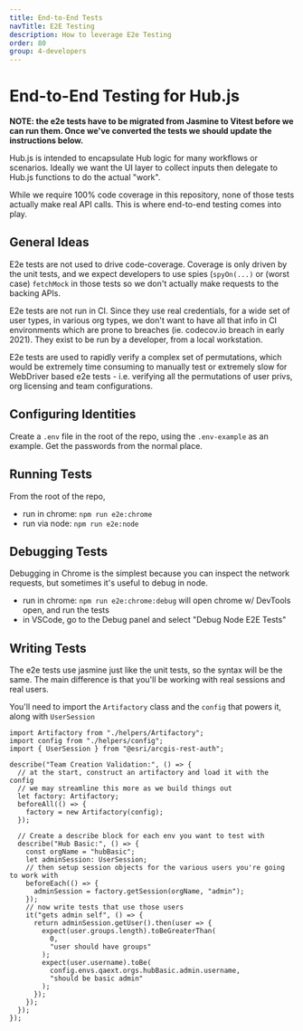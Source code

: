 ```yaml
---
title: End-to-End Tests
navTitle: E2E Testing
description: How to leverage E2e Testing
order: 80
group: 4-developers
---
```


# End-to-End Testing for Hub.js

**NOTE: the e2e tests have to be migrated from Jasmine to Vitest before we can run them. Once we've converted the tests we should update the instructions below.**

Hub.js is intended to encapsulate Hub logic for many workflows or scenarios. Ideally we want the UI layer to collect inputs then delegate to Hub.js functions to do the actual "work".

While we require 100% code coverage in this repository, none of those tests actually make real API calls. This is where end-to-end testing comes into play.

## General Ideas

E2e tests are not used to drive code-coverage. Coverage is only driven by the unit tests, and we expect developers to use spies (`spyOn(...)` or (worst case) `fetchMock` in those tests so we don't actually make requests to the backing APIs.

E2e tests are not run in CI. Since they use real credentials, for a wide set of user types, in various org types, we don't want to have all that info in CI environments which are prone to breaches (ie. codecov.io breach in early 2021). They exist to be run by a developer, from a local workstation.

E2e tests are used to rapidly verify a complex set of permutations, which would be extremely time consuming to manually test or extremely slow for WebDriver based e2e tests - i.e. verifying all the permutations of user privs, org licensing and team configurations.

## Configuring Identities

Create a `.env` file in the root of the repo, using the `.env-example` as an example. Get the passwords from the normal place.

## Running Tests

From the root of the repo,

- run in chrome: `npm run e2e:chrome`
- run via node: `npm run e2e:node`

## Debugging Tests

Debugging in Chrome is the simplest because you can inspect the network requests, but sometimes it's useful to debug in node.

- run in chrome: `npm run e2e:chrome:debug` will open chrome w/ DevTools open, and run the tests
- in VSCode, go to the Debug panel and select "Debug Node E2E Tests"

## Writing Tests

The e2e tests use jasmine just like the unit tests, so the syntax will be the same. The main difference is that you'll be working with real sessions and real users.

You'll need to import the `Artifactory` class and the `config` that powers it, along with `UserSession`

```
import Artifactory from "./helpers/Artifactory";
import config from "./helpers/config";
import { UserSession } from "@esri/arcgis-rest-auth";

describe("Team Creation Validation:", () => {
  // at the start, construct an artifactory and load it with the config
  // we may streamline this more as we build things out
  let factory: Artifactory;
  beforeAll(() => {
    factory = new Artifactory(config);
  });

  // Create a describe block for each env you want to test with
  describe("Hub Basic:", () => {
    const orgName = "hubBasic";
    let adminSession: UserSession;
    // then setup session objects for the various users you're going to work with
    beforeEach(() => {
      adminSession = factory.getSession(orgName, "admin");
    });
    // now write tests that use those users
    it("gets admin self", () => {
      return adminSession.getUser().then(user => {
        expect(user.groups.length).toBeGreaterThan(
          0,
          "user should have groups"
        );
        expect(user.username).toBe(
          config.envs.qaext.orgs.hubBasic.admin.username,
          "should be basic admin"
        );
      });
    });
  });
});
```
